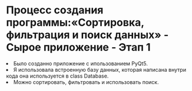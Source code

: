 <h1><b>Процесс создания программы:«Сортировка, фильтрация и поиск данных» - Сырое приложение - Этап 1</b></h1>
<form><p><li>Было созданно приложение с ипользованием PyQt5.</li>
<li>Я использовала встроенную базу данных, которая написана внутри кода она используется в class Database.</li>
<li>Можно сортировать, фильтровать и использовать поиск.</li></p>
</form>
<br>
